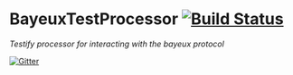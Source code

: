 BayeuxTestProcessor [![Build Status](https://travis-ci.org/testify/BayeuxTestProcessor.svg?branch=master)](https://travis-ci.org/testify/BayeuxTestProcessor)
========================
*Testify processor for interacting with the bayeux protocol*

[![Gitter](https://badges.gitter.im/Join%20Chat.svg)](https://gitter.im/testify/testify?utm_source=badge&utm_medium=badge&utm_campaign=pr-badge)
